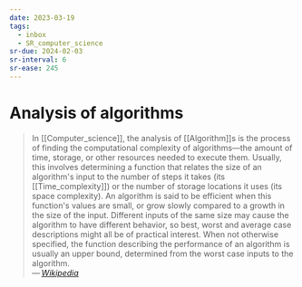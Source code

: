 ```yaml
---
date: 2023-03-19
tags:
  - inbox
  - SR_computer_science
sr-due: 2024-02-03
sr-interval: 6
sr-ease: 245
---
```


# Analysis of algorithms

> In [[Computer_science]], the analysis of [[Algorithm]]s is the
> process of finding the computational complexity of algorithms—the amount of
> time, storage, or other resources needed to execute them.
> Usually, this involves determining a function that relates the size of an
> algorithm's input to the number of steps it takes (its [[Time_complexity]]) or
> the number of storage locations it uses (its space complexity). An algorithm
> is said to be efficient when this function's values are small, or grow slowly
> compared to a growth in the size of the input. Different inputs of the same
> size may cause the algorithm to have different behavior, so best, worst and
> average case descriptions might all be of practical interest. When not
> otherwise specified, the function describing the performance of an algorithm
> is usually an upper bound, determined from the worst case inputs to the
> algorithm.\
> — <cite>[Wikipedia](https://en.wikipedia.org/wiki/Analysis_of_algorithms)</cite>
